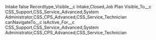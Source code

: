 <?xml version="1.0" encoding="UTF-8"?>
<CustomMetadata xmlns="http://soap.sforce.com/2006/04/metadata" xmlns:xsi="http://www.w3.org/2001/XMLSchema-instance" xmlns:xsd="http://www.w3.org/2001/XMLSchema">
    <label>Intake</label>
    <protected>false</protected>
    <values>
        <field>Recordtype_Visible__c</field>
        <value xsi:type="xsd:string">Intake,Closed,Job Plan</value>
    </values>
    <values>
        <field>Visible_To__c</field>
        <value xsi:type="xsd:string">CSS_Support,CSS_Service_Advanced,System Administrator,CSS_CPS_Advanced,CSS_Service_Technician</value>
    </values>
    <values>
        <field>canNavigateTo__c</field>
        <value xsi:nil="true"/>
    </values>
    <values>
        <field>isActive_For__c</field>
        <value xsi:type="xsd:string">CSS_Support,CSS_Service_Advanced,System Administrator,CSS_CPS_Advanced,CSS_Service_Technician</value>
    </values>
</CustomMetadata>
